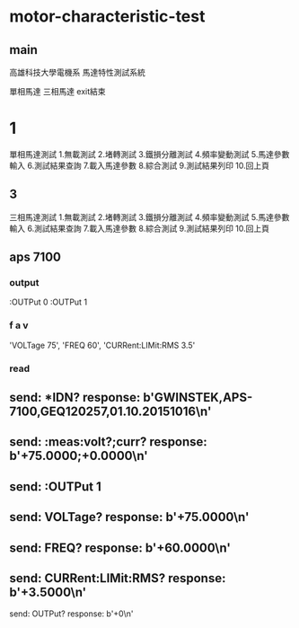 # motor-characteristic-test


## main

高雄科技大學電機系
馬達特性測試系統

單相馬達
三相馬達
exit結束

# 1

單相馬達測試
1.無載測試
2.堵轉測試
3.鐵損分離測試
4.頻率變動測試
5.馬達參數輸入
6.測試結果查詢
7.載入馬達參數
8.綜合測試
9.測試結果列印
10.回上頁

## 3

三相馬達測試
1.無載測試
2.堵轉測試
3.鐵損分離測試
4.頻率變動測試
5.馬達參數輸入
6.測試結果查詢
7.載入馬達參數
8.綜合測試
9.測試結果列印
10.回上頁


## aps 7100
### output
:OUTPut 0
:OUTPut 1

### f a v 
'VOLTage 75',
'FREQ 60',
'CURRent:LIMit:RMS 3.5'


### read 
send: *IDN?
response: b'GWINSTEK,APS-7100,GEQ120257,01.10.20151016\n'
-------------------
send: :meas:volt?;curr?
response: b'+75.0000;+0.0000\n'
-------------------
send: :OUTPut 1
-------------------
send: VOLTage?
response: b'+75.0000\n'
-------------------
send: FREQ?
response: b'+60.0000\n'
-------------------
send: CURRent:LIMit:RMS?
response: b'+3.5000\n'
-------------------
send: OUTPut?
response: b'+0\n'


